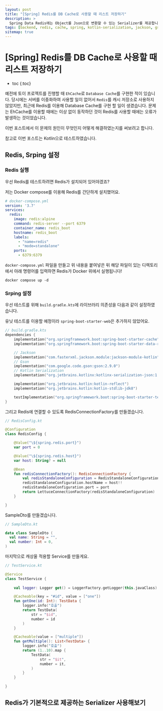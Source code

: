 ```yaml
---
layout: post
title: "[Spring] Redis를 DB Cache로 사용할 때 리스트 저장하기"
description: >
  Spring Data Redis에는 Object를 Json으로 변환할 수 있는 Serializer를 제공합니다. Redis를 캐시 저장소로 사용할 때에도 이 Serializer를 이용하는데요. 이 Serializer를 이용해 List 타입을 반환하는 메소드에 캐시를 적용하면 예외가 발생합니다.
tags: [backend, redis, cache, spring, kotlin-serialization, jackson, gson]
sitemap: true
---
```


# [Spring] Redis를 DB Cache로 사용할 때 리스트 저장하기

* toc
{:toc}

예전에 토이 프로젝트를 진행할 때 `EhCache`로 `Database Cache`를 구현한 적이 있습니다. 당시에는 서버를 이중화하여 사용할 일이 없어서 `Redis`를 캐시 저장소로 사용하지 않았지만, 최근에 Redis를 이용해 Database Cache를 구현 할 일이 생겼습니다. 문제는 EhCache를 이용할 때에는 이상 없이 동작하던 것이 Redis를 사용할 때에는 오류가 발생하는 것이었습니다.

이번 포스트에서 이 문제의 원인이 무엇인지 어떻게 해결하였는지를 써보려고 합니다.

참고로 이번 포스트는 Kotlin으로 테스트하였습니다.

## Redis, Srping 설정
### Redis 실행
우선 Redis를 테스트하려면 Redis가 설치되어 있어야겠죠?

저는 Docker compose를 이용해 Redis를 간단하게 설치했어요.

```yml
# docker-compose.yml
version: '3.7'
services:
  redis:
    image: redis:alpine
    command: redis-server --port 6379
    container_name: redis_boot
    hostname: redis_boot
    labels:
      - "name=redis"
      - "mode=standalone"
    ports:
      - 6379:6379

```

`docker-compose.yml` 파일을 만들고 위 내용을 붙여넣은 뒤 해당 파일이 있는 디렉토리에서 아래 명령어를 입력하면 Redis가 Docker 위에서 실행됩니다!

```shell
docker compose up -d
```

### Srping 설정

우선 테스트를 위해 `build.gradle.kts`에 라이브러리 의존성을 다음과 같이 설정하였습니다.

유닛 테스트를 이용할 예정이라 `spring-boot-starter-web`은 추가하지 않았어요.

```kotlin
// build.gradle.kts
dependencies {
    implementation("org.springframework.boot:spring-boot-starter-cache")
    implementation("org.springframework.boot:spring-boot-starter-data-redis")

    // Jackson
    implementation("com.fasterxml.jackson.module:jackson-module-kotlin")
    // Gson
    implementation("com.google.code.gson:gson:2.9.0")
    // Kotlin Serialization
    implementation("org.jetbrains.kotlinx:kotlinx-serialization-json:1.3.2")

    implementation("org.jetbrains.kotlin:kotlin-reflect")
    implementation("org.jetbrains.kotlin:kotlin-stdlib-jdk8")

    testImplementation("org.springframework.boot:spring-boot-starter-test")
}
```

그리고 Redis에 연결할 수 있도록 RedisConnectionFactory를 만들겠습니다.

```kotlin
// RedisConfig.kt

@Configuration
class RedisConfig {

    @Value("\${spring.redis.port}")
    var port = 0

    @Value("\${spring.redis.host}")
    var host: String? = null

    @Bean
    fun redisConnectionFactory(): RedisConnectionFactory {
        val redisStandaloneConfiguration = RedisStandaloneConfiguration()
        redisStandaloneConfiguration.hostName = host!!
        redisStandaloneConfiguration.port = port
        return LettuceConnectionFactory(redisStandaloneConfiguration)
    }

}
```

SampleDto를 만들겠습니다.

```kotlin
// SampleDto.kt

data class SampleDto (
  val name: String = "",
  val number: Int = 0,
)

```

마지막으로 캐상울 적용할 Service를 만들게요.

```kotlin
// TestService.kt

@Service
class TestService {
    
    val logger: Logger get() = LoggerFactory.getLogger(this.javaClass)

    @Cacheable(key = "#id", value = ["one"])
    fun getOne(id: Int): TestData {
        logger.info("호출")
        return TestData(
            str = "$id",
            number = id
        )
    }

    @Cacheable(value = ["multiple"])
    fun getMultiple(): List<TestData> {
        logger.info("호출")
        return (1..10).map {
            TestData(
                str = "$it",
                number = it,
            )
        }
    }
    
}

```


## Redis가 기본적으로 제공하는 Serializer 사용해보기
